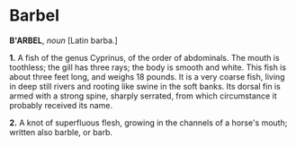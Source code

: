 # Barbel

**B'ARBEL**, _noun_ \[Latin barba.\]

**1.** A fish of the genus Cyprinus, of the order of abdominals. The mouth is toothless; the gill has three rays; the body is smooth and white. This fish is about three feet long, and weighs 18 pounds. It is a very coarse fish, living in deep still rivers and rooting like swine in the soft banks. Its dorsal fin is armed with a strong spine, sharply serrated, from which circumstance it probably received its name.

**2.** A knot of superfluous flesh, growing in the channels of a horse's mouth; written also barble, or barb.